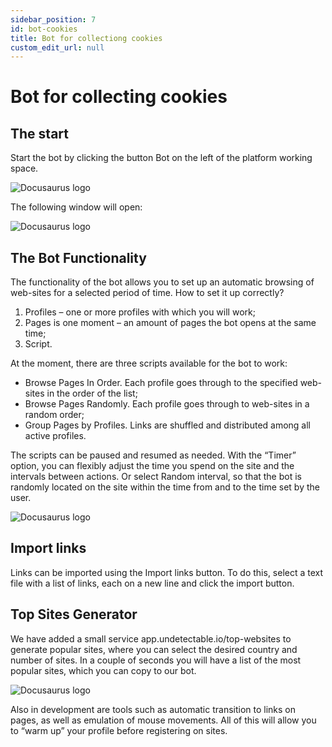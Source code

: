 ```yaml
---
sidebar_position: 7
id: bot-cookies
title: Bot for collectiong cookies
custom_edit_url: null
---
```


# Bot for collecting cookies

## The start

Start the bot by clicking the button Bot on the left of the platform working space.

![Docusaurus logo](/img/eng/sw/bot-1.png)

The following window will open:

![Docusaurus logo](/img/eng/sw/bot-2.png)

## The Bot Functionality

The functionality of the bot allows you to set up an automatic browsing of web-sites for a selected period of time. How to set it up correctly?

1. Profiles – one or more profiles with which you will work;
2. Pages is one moment – an amount of pages the bot opens at the same time;
3. Script.

At the moment, there are three scripts available for the bot to work:

- Browse Pages In Order. Each profile goes through to the specified web-sites in the order of the list;
- Browse Pages Randomly. Each profile goes through to web-sites in a random order;
- Group Pages by Profiles. Links are shuffled and distributed among all active profiles.

The scripts can be paused and resumed as needed. With the “Timer” option, you can flexibly adjust the time you spend on the site and the intervals between actions. Or select Random interval, so that the bot is randomly located on the site within the time from and to the time set by the user.

![Docusaurus logo](/img/eng/sw/bot-3.png)

## Import links

Links can be imported using the Import links button. To do this, select a text file with a list of links, each on a new line and click the import button.

<!-- ![Docusaurus logo](/img/docusaurus.png) -->

## Top Sites Generator

We have added a small service app.undetectable.io/top-websites to generate popular sites, where you can select the desired country and number of sites. In a couple of seconds you will have a list of the most popular sites, which you can copy to our bot.

![Docusaurus logo](/img/eng/web/site-generator.png)

Also in development are tools such as automatic transition to links on pages, as well as emulation of mouse movements. All of this will allow you to “warm up” your profile before registering on sites.